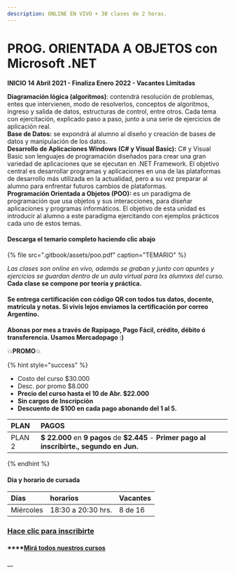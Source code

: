 ```yaml
---
description: ONLINE EN VIVO + 30 clases de 2 horas.
---
```


# PROG. ORIENTADA A OBJETOS con Microsoft .NET

**INICIO 14 Abril 2021 - Finaliza Enero 2022 - Vacantes Limitadas**

**Diagramación lógica \(algoritmos\)**: contendrá resolución de problemas, entes que intervienen, modo de resolverlos, conceptos de algoritmos, ingreso y salida de datos, estructuras de control, entre otros. Cada tema con ejercitación, explicado paso a paso, junto a una serie de ejercicios de aplicación real.  
**Base de Datos:** se expondrá al alumno al diseño y creación de bases de datos y manipulación de los datos.  
**Desarrollo de Aplicaciones Windows \(**C\# y Visual Basic**\):** C\# y Visual Basic son lenguajes de programación diseñados para crear una gran variedad de aplicaciones que se ejecutan en .NET Framework. El objetivo central es desarrollar programas y aplicaciones en una de las plataformas de desarrollo más utilizada en la actualidad, pero a su vez preparar al alumno para enfrentar futuros cambios de plataformas.  
**Programación Orientada a Objetos \(POO\):** es un paradigma de programación que usa objetos y sus interacciones, para diseñar aplicaciones y programas informáticos. El objetivo de esta unidad es introducir al alumno a este paradigma ejercitando con ejemplos prácticos cada uno de estos temas.

#### Descarga el temario completo haciendo clic abajo

{% file src=".gitbook/assets/poo.pdf" caption="TEMARIO" %}

_Las clases son online en vivo, además se graban y  junto con apuntes y ejercicios se guardan dentro de un aula virtual para lxs alumnxs del curso._ **Cada clase se compone por teoría y práctica.** 

#### **Se entrega certificación con código QR con todos tus datos, docente, matrícula y notas. Si vivís lejos enviamos la certificación por correo Argentino.** 

**Abonas por mes a través de Rapipago, Pago Fácil, crédito, débito ó transferencia. Usamos Mercadopago :\)** 

💥**PROMO**💥 

{% hint style="success" %}
* Costo del curso $30.000
* Desc. por promo $8.000
* **Precio del curso hasta el 10 de Abr. $22.000**
* **Sin cargos de Inscripción**
* **Descuento de $100 en cada pago abonando del 1 al 5.** 

| PLAN | PAGOS |
| :--- | :--- |
| PLAN 2 | **$ 22.000** en **9 pagos** de **$2.445** - **Primer pago al inscribirte., segundo en Jun.** |
{% endhint %}

#### Dia y horario de cursada

| Días | horarios | Vacantes |
| :--- | :--- | :--- |
| Miércoles | 18:30 a 20:30 hrs. | 8 de 16 |

### [Hace clic para inscribirte](http://wa.me/5491164622877?text=Me%20interesa%20el%20curso%20de%20Prog.%20Objetos)

#### \*\*\*\*[Mirá todos nuestros cursos](./)

#### 

\_\_

